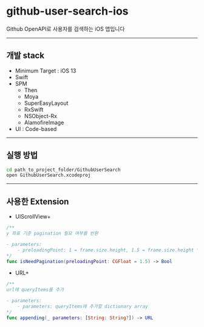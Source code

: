 # github-user-search-ios
Github OpenAPI로 사용자를 검색하는 iOS 앱입니다


---
## 개발 stack
- Minimum Target : iOS 13
- Swift
- SPM
    + Then
    + Moya
    + SuperEasyLayout
    + RxSwift
    + NSObject-Rx
    + AlamofireImage
- UI : Code-based


---
## 실행 방법
```bash
cd path_to_project_folder/GithubUserSearch
open GithubUserSearch.xcodeproj
```


---
## 사용한 Extension

- UIScrollView+
```Swift
/**
y 좌표 기준 pagination 필요 여부를 반환

- parameters:
    - preloadingPoint: 1 = frame.size.height, 1.5 = frame.size.height * 1.5
*/
func isNeedPagination(preloadingPoint: CGFloat = 1.5) -> Bool
```

- URL+
```Swift
/**
url에 queryItems를 추가

- parameters:
    - parameters: queryItems에 추가할 dictionary array
*/
func appending(_ parameters: [String: String?]) -> URL
```